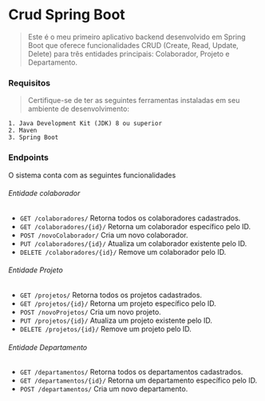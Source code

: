
# Crud Spring Boot

> Este é o meu primeiro aplicativo backend desenvolvido em Spring Boot que oferece funcionalidades CRUD (Create, Read, Update, Delete) para três entidades principais: Colaborador, Projeto e Departamento.

### Requisitos
> Certifique-se de ter as seguintes ferramentas instaladas em seu ambiente de desenvolvimento:

    1. Java Development Kit (JDK) 8 ou superior
    2. Maven
    3. Spring Boot


### Endpoints
O sistema conta com as seguintes funcionalidades

###### Entidade colaborador
- `GET /colaboradores/` Retorna todos os colaboradores cadastrados.
- `GET /colaboradores/{id}/` Retorna um colaborador específico pelo ID.
- `POST /novoColaborador/` Cria um novo colaborador.
- `PUT /colaboradores/{id}/` Atualiza um colaborador existente pelo ID.
- `DELETE /colaboradores/{id}/` Remove um colaborador pelo ID.
###### Entidade Projeto
- `GET /projetos/` Retorna todos os projetos cadastrados.
- `GET /projetos/{id}/` Retorna um projeto específico pelo ID.
- `POST /novoProjetos/` Cria um novo projeto.
- `PUT /projetos/{id}/` Atualiza um projeto existente pelo ID.
- `DELETE /projetos/{id}/` Remove um projeto pelo ID.
###### Entidade Departamento
- `GET /departamentos/` Retorna todos os departamentos cadastrados.
- `GET /departamentos/{id}/` Retorna um departamento específico pelo ID.
- `POST /departamentos/` Cria um novo departamento.

